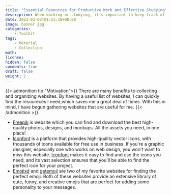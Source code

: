 ```yaml
---
title: "Essential Resources for Productive Work and Effective Studying"
description: When working or studying, it's important to keep track of useful resources and materials that can help you along the way.
date: 2023-03-03T01:51:18+08:00
image: banner.jpg
categories:
    - Toolkit
tags:
    - Meterial
    - Collection
math: 
license: 
hidden: false
comments: true
draft: false
weight: 2
---
```


{{< admonition tip "Motivation">}}
There are many benefits to collecting and organizing websites. By having a useful list of websites, I can quickly find the resoureces I need,which saves me a great deal of times. With this in mind, I have begun gathering websites that are useful for me.
{{< /admonition >}}

- [Freepik](https://www.freepik.com/) is website which you can find and download the best high-quality photos, designs, and mockups. All the assets you need, in one place!
- [Iconfont](https://www.iconfont.cn/?spm=a313x.7781069.1998910419.d4d0a486a) is a platform that provides high-quality vector icons, with thousands of icons available for free use in business. If you're a graphic designer, especially one who works on web design, you won't want to miss this website. [Iconfont](https://www.iconfont.cn/?spm=a313x.7781069.1998910419.d4d0a486a) makes it easy to find and use the icons you need, and its vast selection ensures that you'll be able to find the perfect icon for your project.
- [Emojixd](https://emojixd.com/) and [getemoji](https://getemoji.com/) are two of my favorite websites for finding the perfect emoji. Both of these websites provide an extensive library of cute, funny, and creative emojis that are perfect for adding some personality to your messages.